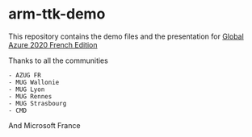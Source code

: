 # arm-ttk-demo

This repository contains the demo files and the presentation for [Global Azure 2020 French Edition](https://www.meetup.com/fr-FR/AZUG-FR/events/270065040/)

Thanks to all the communities

    - AZUG FR
    - MUG Wallonie 
    - MUG Lyon
    - MUG Rennes
    - MUG Strasbourg
    - CMD

And Microsoft France
